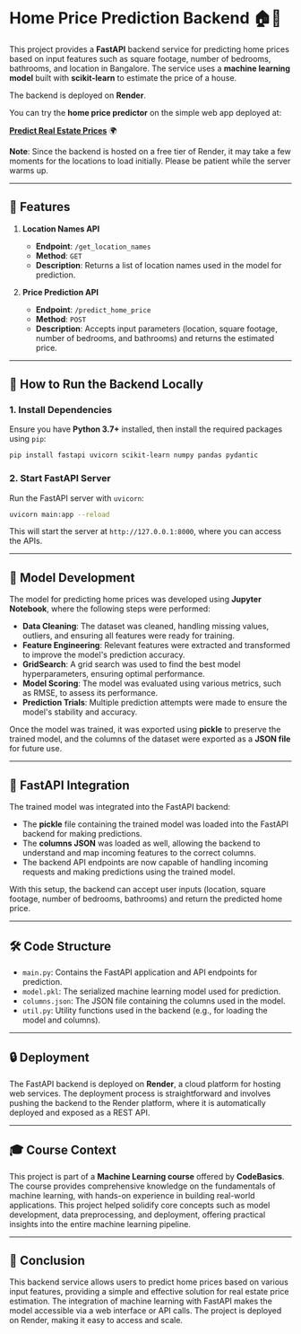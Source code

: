 # Home Price Prediction Backend 🏠💸

This project provides a **FastAPI** backend service for predicting home prices based on input features such as square footage, number of bedrooms, bathrooms, and location in Bangalore. The service uses a **machine learning model** built with **scikit-learn** to estimate the price of a house.

The backend is deployed on **Render**.

You can try the **home price predictor** on the simple web app deployed at:

[**Predict Real Estate Prices**](https://predict-real-estate.onrender.com/) 🌍

**Note**: Since the backend is hosted on a free tier of Render, it may take a few moments for the locations to load initially. Please be patient while the server warms up.

---

## 🌟 Features

1. **Location Names API** 
   - **Endpoint**: `/get_location_names`
   - **Method**: `GET`
   - **Description**: Returns a list of location names used in the model for prediction.

2. **Price Prediction API** 
   - **Endpoint**: `/predict_home_price`
   - **Method**: `POST`
   - **Description**: Accepts input parameters (location, square footage, number of bedrooms, and bathrooms) and returns the estimated price.

---

## 🚀 How to Run the Backend Locally

### 1. Install Dependencies

Ensure you have **Python 3.7+** installed, then install the required packages using `pip`:

```bash
pip install fastapi uvicorn scikit-learn numpy pandas pydantic
```

### 2. Start FastAPI Server

Run the FastAPI server with `uvicorn`:

```bash
uvicorn main:app --reload
```

This will start the server at `http://127.0.0.1:8000`, where you can access the APIs.

---

## 🧰 Model Development

The model for predicting home prices was developed using **Jupyter Notebook**, where the following steps were performed:

- **Data Cleaning**: The dataset was cleaned, handling missing values, outliers, and ensuring all features were ready for training.
- **Feature Engineering**: Relevant features were extracted and transformed to improve the model's prediction accuracy.
- **GridSearch**: A grid search was used to find the best model hyperparameters, ensuring optimal performance.
- **Model Scoring**: The model was evaluated using various metrics, such as RMSE, to assess its performance.
- **Prediction Trials**: Multiple prediction attempts were made to ensure the model's stability and accuracy.

Once the model was trained, it was exported using **pickle** to preserve the trained model, and the columns of the dataset were exported as a **JSON file** for future use.

---

## 🔌 FastAPI Integration

The trained model was integrated into the FastAPI backend:

- The **pickle** file containing the trained model was loaded into the FastAPI backend for making predictions.
- The **columns JSON** was loaded as well, allowing the backend to understand and map incoming features to the correct columns.
- The backend API endpoints are now capable of handling incoming requests and making predictions using the trained model.

With this setup, the backend can accept user inputs (location, square footage, number of bedrooms, bathrooms) and return the predicted home price.

---

## 🛠️ Code Structure

- `main.py`: Contains the FastAPI application and API endpoints for prediction.
- `model.pkl`: The serialized machine learning model used for prediction.
- `columns.json`: The JSON file containing the columns used in the model.
- `util.py`: Utility functions used in the backend (e.g., for loading the model and columns).

---

## 🔒 Deployment

The FastAPI backend is deployed on **Render**, a cloud platform for hosting web services. The deployment process is straightforward and involves pushing the backend to the Render platform, where it is automatically deployed and exposed as a REST API.

---

## 🎓 Course Context

This project is part of a **Machine Learning course** offered by **CodeBasics**. The course provides comprehensive knowledge on the fundamentals of machine learning, with hands-on experience in building real-world applications. This project helped solidify core concepts such as model development, data preprocessing, and deployment, offering practical insights into the entire machine learning pipeline.

---

## 🎯 Conclusion

This backend service allows users to predict home prices based on various input features, providing a simple and effective solution for real estate price estimation. The integration of machine learning with FastAPI makes the model accessible via a web interface or API calls. The project is deployed on Render, making it easy to access and scale.
